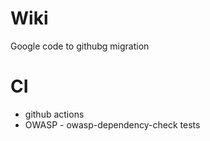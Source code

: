 # Wiki 

Google code to githubg migration

# CI

- github actions
- OWASP - owasp-dependency-check tests